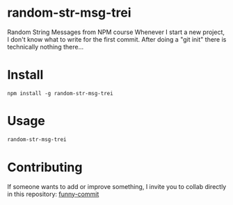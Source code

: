 # random-str-msg-trei
Random String Messages from NPM course
Whenever I start a new project, I don't know what to write for the first commit. After doing a "git init" there is technically nothing there...

# Install

```npm
npm install -g random-str-msg-trei
```

# Usage

```bash
random-str-msg-trei
```

# Contributing
If someone wants to add or improve something, I invite you to collab directly in this repository: [funny-commit](https://github.com/treinorstudio/)